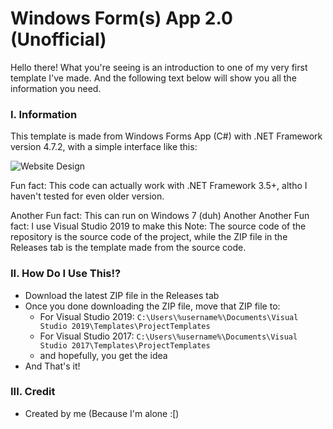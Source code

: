 # Windows Form(s) App 2.0 (Unofficial)

Hello there! What you're seeing is an introduction to one of my very first template I've made. And the following text below will show you all the information you need.

### I. Information

This template is made from Windows Forms App (C#) with .NET Framework version 4.7.2, with a simple interface like this:

![Website Design](https://quanmcpc.github.io/archive/stuff.png)

Fun fact: This code can actually work with .NET Framework 3.5+, altho I haven't tested for even older version.

Another Fun fact: This can run on Windows 7 (duh)
Another Another Fun fact: I use Visual Studio 2019 to make this
Note: The source code of the repository is the source code of the project, while the ZIP file in the Releases tab is the template made from the source code.

### II. How Do I Use This!?

 - Download the latest ZIP file in the Releases tab
 - Once you done downloading the ZIP file, move that ZIP file to:
	- For Visual Studio 2019: `C:\Users\%username%\Documents\Visual Studio 2019\Templates\ProjectTemplates`
	- For Visual Studio 2017: `C:\Users\%username%\Documents\Visual Studio 2017\Templates\ProjectTemplates`
	- and hopefully, you get the idea
 - And That's it!

### III. Credit
 - Created by me (Because I'm alone :[)